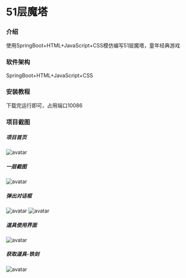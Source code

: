 # 51层魔塔

### 介绍
使用SpringBoot+HTML+JavaScript+CSS模仿编写51层魔塔，童年经典游戏

### 软件架构
SpringBoot+HTML+JavaScript+CSS

### 安装教程
下载完运行即可，占用端口10086

### 项目截图
##### 项目首页
![avatar](https://lk-1303842271.cos.ap-beijing.myqcloud.com/%E9%AD%94%E5%A1%94%E9%A1%B9%E7%9B%AE%E6%88%AA%E5%9B%BE/%E9%AD%94%E5%A1%94%E9%A1%B9%E7%9B%AE.png)
##### 一层截图
![avatar](https://lk-1303842271.cos.ap-beijing.myqcloud.com/%E9%AD%94%E5%A1%94%E9%A1%B9%E7%9B%AE%E6%88%AA%E5%9B%BE/%E9%AD%94%E5%A1%941%E5%B1%82.png)
##### 弹出对话框
![avatar](https://lk-1303842271.cos.ap-beijing.myqcloud.com/%E9%AD%94%E5%A1%94%E9%A1%B9%E7%9B%AE%E6%88%AA%E5%9B%BE/%E9%AD%94%E5%A1%94%E5%AF%B9%E8%AF%9D01.png)
![avatar](https://lk-1303842271.cos.ap-beijing.myqcloud.com/%E9%AD%94%E5%A1%94%E9%A1%B9%E7%9B%AE%E6%88%AA%E5%9B%BE/%E9%AD%94%E5%A1%94%E5%AF%B9%E8%AF%9D02.png)
##### 道具使用界面
![avatar](https://lk-1303842271.cos.ap-beijing.myqcloud.com/%E9%AD%94%E5%A1%94%E9%A1%B9%E7%9B%AE%E6%88%AA%E5%9B%BE/%E6%80%AA%E7%89%A9%E6%89%8B%E5%86%8C.png)
##### 获取道具-铁剑
![avatar](https://lk-1303842271.cos.ap-beijing.myqcloud.com/%E9%AD%94%E5%A1%94%E9%A1%B9%E7%9B%AE%E6%88%AA%E5%9B%BE/%E9%93%81%E5%89%91.png)


